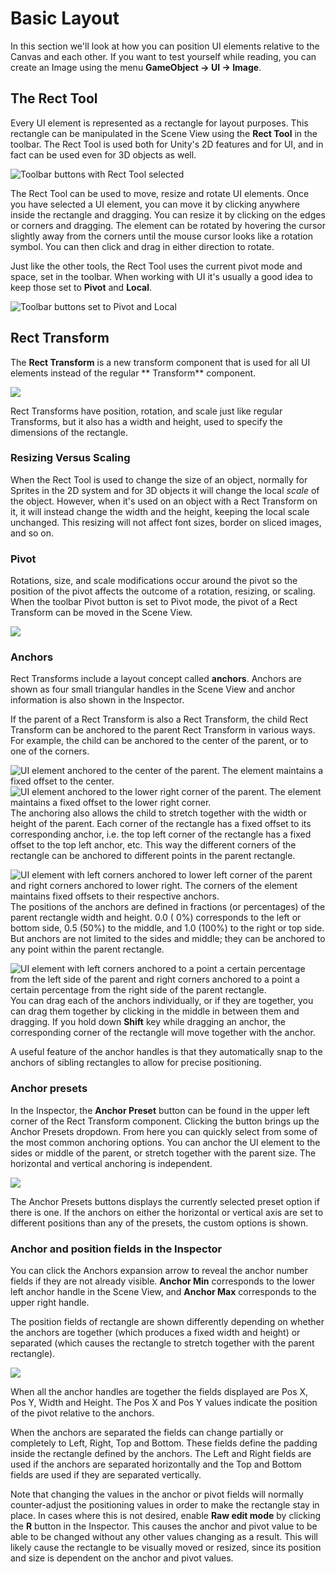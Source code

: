 # Basic Layout

In this section we'll look at how you can position UI elements relative to the Canvas and each other. If you want to
test yourself while reading, you can create an Image using the menu **GameObject -> UI -> Image**.

## The Rect Tool

Every UI element is represented as a rectangle for layout purposes. This rectangle can be manipulated in the Scene View
using the **Rect Tool** in the toolbar. The Rect Tool is used both for Unity's 2D features and for UI, and in fact can
be used even for 3D objects as well.

![Toolbar buttons with Rect Tool selected](images/GUI_Rect_Tool_Button.png)

The Rect Tool can be used to move, resize and rotate UI elements. Once you have selected a UI element, you can move it
by clicking anywhere inside the rectangle and dragging. You can resize it by clicking on the edges or corners and
dragging. The element can be rotated by hovering the cursor slightly away from the corners until the mouse cursor looks
like a rotation symbol. You can then click and drag in either direction to rotate.

Just like the other tools, the Rect Tool uses the current pivot mode and space, set in the toolbar. When working with UI
it's usually a good idea to keep those set to **Pivot** and **Local**.

![Toolbar buttons set to Pivot and Local](images/GUI_Pivot_Local_Buttons.png)

## Rect Transform

The **Rect Transform** is a new transform component that is used for all UI elements instead of the regular **
Transform** component.

![](images/UI_RectTransform.png)

Rect Transforms have position, rotation, and scale just like regular Transforms, but it also has a width and height,
used to specify the dimensions of the rectangle.

### Resizing Versus Scaling

When the Rect Tool is used to change the size of an object, normally for Sprites in the 2D system and for 3D objects it
will change the local _scale_ of the object. However, when it's used on an object with a Rect Transform on it, it will
instead change the width and the height, keeping the local scale unchanged. This resizing will not affect font sizes,
border on sliced images, and so on.

### Pivot

Rotations, size, and scale modifications occur around the pivot so the position of the pivot affects the outcome of a
rotation, resizing, or scaling. When the toolbar Pivot button is set to Pivot mode, the pivot of a Rect Transform can be
moved in the Scene View.

![](images/UI_PivotRotate.png)

### Anchors

Rect Transforms include a layout concept called **anchors**. Anchors are shown as four small triangular handles in the
Scene View and anchor information is also shown in the Inspector.

If the parent of a Rect Transform is also a Rect Transform, the child Rect Transform can be anchored to the parent Rect
Transform in various ways. For example, the child can be anchored to the center of the parent, or to one of the corners.

![UI element anchored to the center of the parent. The element maintains a fixed offset to the center.](images/UI_Anchored1.gif)
![UI element anchored to the lower right corner of the parent. The element maintains a fixed offset to the lower right corner.](images/UI_Anchored2.gif)
The anchoring also allows the child to stretch together with the width or height of the parent. Each corner of the
rectangle has a fixed offset to its corresponding anchor, i.e. the top left corner of the rectangle has a fixed offset
to the top left anchor, etc. This way the different corners of the rectangle can be anchored to different points in the
parent rectangle.

![UI element with left corners anchored to lower left corner of the parent and right corners anchored to lower right. The corners of the element maintains fixed offsets to their respective anchors.](images/UI_Anchored3.gif)
The positions of the anchors are defined in fractions (or percentages) of the parent rectangle width and height. 0.0 (
0%) corresponds to the left or bottom side, 0.5 (50%) to the middle, and 1.0 (100%) to the right or top side. But
anchors are not limited to the sides and middle; they can be anchored to any point within the parent rectangle.

![UI element with left corners anchored to a point a certain percentage from the left side of the parent and right corners anchored to a point a certain percentage from the right side of the parent rectangle.](images/UI_Anchored4.gif)
You can drag each of the anchors individually, or if they are together, you can drag them together by clicking in the
middle in between them and dragging. If you hold down **Shift** key while dragging an anchor, the corresponding corner
of the rectangle will move together with the anchor.

A useful feature of the anchor handles is that they automatically snap to the anchors of sibling rectangles to allow for
precise positioning.

### Anchor presets

In the Inspector, the **Anchor Preset** button can be found in the upper left corner of the Rect Transform component.
Clicking the button brings up the Anchor Presets dropdown. From here you can quickly select from some of the most common
anchoring options. You can anchor the UI element to the sides or middle of the parent, or stretch together with the
parent size. The horizontal and vertical anchoring is independent.

![](images/UI_AnchorPreset.png)

The Anchor Presets buttons displays the currently selected preset option if there is one. If the anchors on either the
horizontal or vertical axis are set to different positions than any of the presets, the custom options is shown.

### Anchor and position fields in the Inspector

You can click the Anchors expansion arrow to reveal the anchor number fields if they are not already visible. **Anchor
Min** corresponds to the lower left anchor handle in the Scene View, and **Anchor Max** corresponds to the upper right
handle.

The position fields of rectangle are shown differently depending on whether the anchors are together (which produces a
fixed width and height) or separated (which causes the rectangle to stretch together with the parent rectangle).

![](images/UI_RectTransform.png)

When all the anchor handles are together the fields displayed are Pos X, Pos Y, Width and Height. The Pos X and Pos Y
values indicate the position of the pivot relative to the anchors.

When the anchors are separated the fields can change partially or completely to Left, Right, Top and Bottom. These
fields define the padding inside the rectangle defined by the anchors. The Left and Right fields are used if the anchors
are separated horizontally and the Top and Bottom fields are used if they are separated vertically.

Note that changing the values in the anchor or pivot fields will normally counter-adjust the positioning values in order
to make the rectangle stay in place. In cases where this is not desired, enable **Raw edit mode** by clicking the **R**
button in the Inspector. This causes the anchor and pivot value to be able to be changed without any other values
changing as a result. This will likely cause the rectangle to be visually moved or resized, since its position and size
is dependent on the anchor and pivot values.
